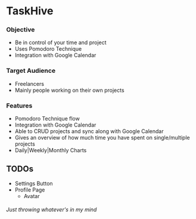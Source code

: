 # TaskHive

### Objective
- Be in control of your time and project
- Uses Pomodoro Technique
- Integration with Google Calendar

### Target Audience
- Freelancers
- Mainly people working on their own projects

### Features
- Pomodoro Technique flow
- Integration with Google Calendar
- Able to CRUD projects and sync along with Google Calendar
- Gives an overview of how much time you have spent on single/multiple projects
- Daily|Weekly|Monthly Charts

## TODOs
- Settings Button
- Profile Page
    - Avatar

###### Just throwing whatever's in my mind